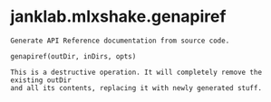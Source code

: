 # janklab.mlxshake.genapiref

```text
Generate API Reference documentation from source code.

genapiref(outDir, inDirs, opts)

This is a destructive operation. It will completely remove the existing outDir
and all its contents, replacing it with newly generated stuff.


```

